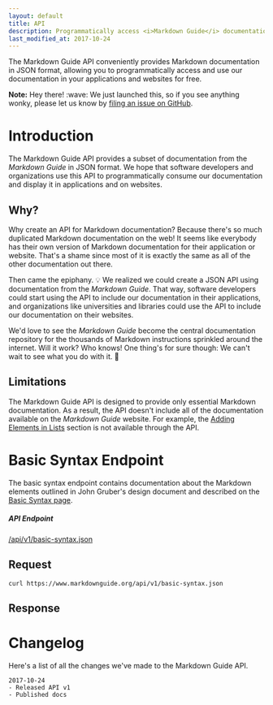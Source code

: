 ```yaml
---
layout: default
title: API
description: Programmatically access <i>Markdown Guide</i> documentation.
last_modified_at: 2017-10-24
---
```


<p class="about">The Markdown Guide API conveniently provides Markdown documentation in JSON format, allowing you to programmatically access and use our documentation in your applications and websites for free.</p>

<div class="alert alert-info">
  <i class="fa fa-info-circle" aria-hidden="true"></i> <strong>Note:</strong> Hey there! :wave: We just launched this, so if you see anything wonky, please let us know by <a href="https://github.com/mattcone/markdown-guide/issues">filing an issue on GitHub</a>.
</div>

<h1 class="page-header">Introduction</h1>

The Markdown Guide API provides a subset of documentation from the *Markdown Guide* in JSON format. We hope that software developers and organizations use this API to programmatically consume our documentation and display it in applications and on websites.

## Why?

Why create an API for Markdown documentation? Because there's so much duplicated Markdown documentation on the web! It seems like everybody has their own version of Markdown documentation for their application or website. That's a shame since most of it is exactly the same as all of the other documentation out there.

Then came the epiphany. :bulb: We realized we could create a JSON API using documentation from the *Markdown Guide*. That way, software developers could start using the API to include our documentation in their applications, and organizations like universities and libraries could use the API to include our documentation on their websites.

We'd love to see the *Markdown Guide* become the central documentation repository for the thousands of Markdown instructions sprinkled around the internet. Will it work? Who knows! One thing's for sure though: We can't wait to see what you do with it. :metal:

## Limitations

The Markdown Guide API is designed to provide only essential Markdown documentation. As a result, the API doesn't include all of the documentation available on the *Markdown Guide* website. For example, the [Adding Elements in Lists](/basic-syntax/#adding-elements-in-lists) section is not available through the API.

<h1 class="page-header">Basic Syntax Endpoint</h1>

The basic syntax endpoint contains documentation about the Markdown elements outlined in John Gruber's design document and described on the [Basic Syntax page](/basic-syntax/).

<div class="panel panel-info">
  <div class="panel-heading">
    <h5 class="no-anchor" data-toc-skip>API Endpoint</h5>
  </div>
  <div class="panel-body"><a href="/api/v1/basic-syntax.json">/api/v1/basic-syntax.json</a></div>
</div>

## Request

`curl https://www.markdownguide.org/api/v1/basic-syntax.json`

## Response

<script src="https://gist.github.com/mattcone/a0103c47bdac8bf81a54b29f650e5cb2.js"></script>

<h1 class="page-header">Changelog</h1>

Here's a list of all the changes we've made to the Markdown Guide API.

```
2017-10-24
- Released API v1
- Published docs
```
